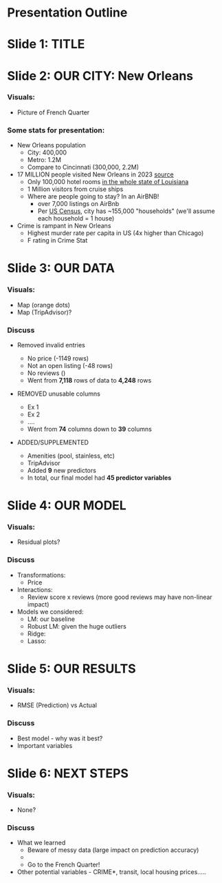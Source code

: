 # Presentation Outline

# Slide 1: TITLE

# Slide 2: OUR CITY: New Orleans
### Visuals:
- Picture of French Quarter


### Some stats for presentation:
- New Orleans population
  - City: 400,000
  - Metro: 1.2M
  - Compare to Cincinnati (300,000, 2.2M)
- 17 MILLION people visited New Orleans in 2023 [source](https://bizneworleans.com/tourism-is-economic-development/)
  - Only 100,000 hotel rooms [in the whole state of Louisiana](https://www.explorelouisiana.com/sites/default/files/2021-02/2020StateOfTourism-October%20Monthly.pdf)
  - 1 Million visitors from cruise ships
  - Where are people going to stay? In an AirBNB! 
      - over 7,000 listings on AirBnb
      - Per [US Census](https://www.census.gov/quickfacts/fact/table/neworleanscitylouisiana/PST045223), city has ~155,000 "households" (we'll assume each household = 1 house)
- Crime is rampant in New Orleans
  - Highest murder rate per capita in US (4x higher than Chicago)
  - F rating in Crime Stat


# Slide 3: OUR DATA
### Visuals: 
- Map (orange dots)
- Map (TripAdvisor)?

### Discuss
- Removed invalid entries
  - No price (-1149 rows)
  - Not an open listing (-48 rows)
  - No reviews ()
  - Went from __7,118__ rows of data to __4,248__ rows

- REMOVED unusable columns
  - Ex 1
  - Ex 2
  - ....
  - Went from __74__ columns down to __39__ columns


- ADDED/SUPPLEMENTED
  - Amenities (pool, stainless, etc)
  - TripAdvisor 
  - Added __9__ new predictors
  - In total, our final model had __45 predictor variables__


# Slide 4: OUR MODEL
### Visuals:
- Residual plots?

### Discuss
- Transformations:
  - Price
- Interactions:
  - Review score x reviews (more good reviews may have non-linear impact)
- Models we considered:
  - LM: our baseline
  - Robust LM: given the huge outliers
  - Ridge:
  - Lasso:


# Slide 5: OUR RESULTS
### Visuals:
- RMSE (Prediction) vs Actual

### Discuss
- Best model - why was it best?
- Important variables


# Slide 6: NEXT STEPS
### Visuals:
- None?

### Discuss
- What we learned
  - Beware of messy data (large impact on prediction accuracy)
  - 
  - Go to the French Quarter!
- Other potential variables - CRIME*, transit, local housing prices.....